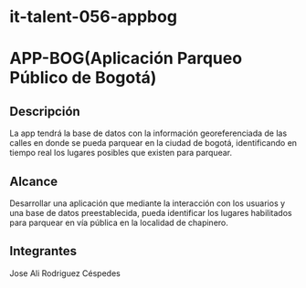 # it-talent-056-appbog
# APP-BOG(Aplicación Parqueo Público de Bogotá)

## Descripción 
La app tendrá la base de datos con la información georeferenciada de las calles en donde se pueda parquear en la ciudad de bogotá, identificando en tiempo real los lugares posibles que existen para parquear.
## Alcance 
Desarrollar una aplicación que mediante la interacción con los usuarios y una base de datos preestablecida, pueda  identificar los lugares habilitados para parquear en vía pública en la localidad de chapinero.
## Integrantes
Jose Ali Rodriguez Céspedes
